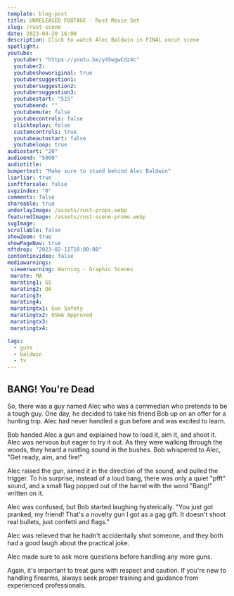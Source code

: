 ```yaml
---
template: blog-post
title: UNRELEASED FOOTAGE - Rust Movie Set
slug: /rust-scene
date: 2023-04-20 16:00
description: Click to watch Alec Baldwin in FINAL uncut scene
spotlight:
youtube:
  youtuber: "https://youtu.be/y4SwgwCdz4c"
  youtuber2: 
  youtubeshoworiginal: true
  youtubersuggestion1: 
  youtubersuggestion2: 
  youtubersuggestion3: 
  youtubestart: "515"
  youtubeend: ""
  youtubemute: false
  youtubecontrols: false
  clicktoplay: false
  customcontrols: true
  youtubeautostart: false
  youtubeloop: true
audiostart: "20"
audioend: "5000"
audiotitle: 
bumpertext: "Make sure to stand behind Alec Baldwin"
liarliar: true
isnftforsale: false
svgzindex: "0"
comments: false
shareable: true
underlayImage: /assets/rust-props.webp
featuredImage: /assets/rust-scene-promo.webp
svgImage: 
scrollable: false
showZoom: true
showPageNav: true
nftdrop: "2023-02-11T10:00:00"
contentinvideo: false
mediawarnings:
 viewerwarning: Warning - Graphic Scenes
 marate: MA
 marating1: GS
 marating2: OA
 marating3: 
 marating4: 
 maratingtx1: Gun Safety
 maratingtx2: OSHA Approved
 maratingtx3: 
 maratingtx4: 

tags:
  - guns
  - baldwin
  - tv
---
```

<!-- <div class="contentinside lake1" style=""> -->
<!-- <img class="" src="/assets/lakemouth.webp" width="100%" style=" z-index:-1; opacity:0;
animation: kariFilter 6s ease-in-out;
animation-delay: 4s;
animation-iteration-count:infinite;
" /> -->


<!-- <div class="bubble bubble-bottom-left" style="position:absolute; width:; top:30%; left:20vw; display:flex; justify-content:center;backdrop-filter: blur(6px);
animation: bubbleBop 9s ease-in;
animation-delay: 6s;
animation-direction: forwards;
animation-iteration-count:1;
opacity:0;
"><span style="font-size:120%; font-weight:bold;"><span style="font-size:160%; font-weight:bold;"></span></div>


<div class="bubble bubble-bottom-right" style="position:absolute; width:50vw; top:50%; right:20vw; display:block; justify-content:center; font-size:110%;backdrop-filter: blur(6px);
animation: bubbleBop1 10s ease-in;
animation-delay:8s;
animation-direction: forwards;
animation-iteration-count:1;
opacity:0;
"><span style="font-weight:bold;"></span></div>
</div> -->

<style>



</style>
<div class="contentbody" style="text-align:left !important; margin-top:0;">

## BANG! You're Dead

So, there was a guy named Alec who was a commedian who pretends to be a tough guy. One day, he decided to take his friend Bob up on an offer for a hunting trip. Alec had never handled a gun before and was excited to learn.

Bob handed Alec a gun and explained how to load it, aim it, and shoot it. Alec was nervous but eager to try it out. As they were walking through the woods, they heard a rustling sound in the bushes. Bob whispered to Alec, "Get ready, aim, and fire!"

Alec raised the gun, aimed it in the direction of the sound, and pulled the trigger. To his surprise, instead of a loud bang, there was only a quiet "pfft" sound, and a small flag popped out of the barrel with the word "Bang!" written on it.

Alec was confused, but Bob started laughing hysterically. "You just got pranked, my friend! That's a novelty gun I got as a gag gift. It doesn't shoot real bullets, just confetti and flags."

Alec was relieved that he hadn't accidentally shot someone, and they both had a good laugh about the practical joke.

Alec made sure to ask more questions before handling any more guns.

Again, it's important to treat guns with respect and caution. If you're new to handling firearms, always seek proper training and guidance from experienced professionals.




</div>